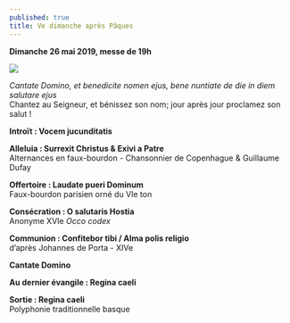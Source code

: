 ```yaml
---
published: true
title: Ve dimanche après Pâques
---
```

**Dimanche 26 mai 2019, messe de 19h**  

![]({{site.baseurl}}/images/Moines%20Legenda%20aurea.jpg)

*Cantate Domino, et benedicite nomen ejus, bene nuntiate de die in diem salutare ejus*  
Chantez au Seigneur, et bénissez son nom; jour après jour proclamez son salut !

**Introït : Vocem jucunditatis**

**Alleluia : Surrexit Christus & Exivi a Patre**  
Alternances en faux-bourdon - Chansonnier de Copenhague & Guillaume Dufay

**Offertoire : Laudate pueri Dominum**  
Faux-bourdon parisien orné du VIe ton

**Consécration : O salutaris Hostia**  
Anonyme XVIe *Occo codex*

**Communion : Confitebor tibi / Alma polis religio**  
d’après Johannes de Porta - XIVe

**Cantate Domino**

**Au dernier évangile : Regina caeli**

**Sortie : Regina caeli**  
Polyphonie traditionnelle basque
